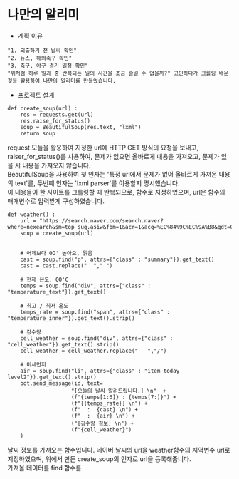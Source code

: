 # 나만의 알리미

- 계획 이유
```
"1. 외출하기 전 날씨 확인"
"2. 뉴스, 해외축구 확인"
"3. 축구, 야구 경기 일정 확인"
"위처럼 하루 일과 중 반복되는 일의 시간을 조금 줄일 수 없을까?" 고민하다가 크롤링 배운 것을 활용하여 나만의 알리미를 만들었습니다.
```

- 프로젝트 설계
```
def create_soup(url) :
    res = requests.get(url)
    res.raise_for_status()
    soup = BeautifulSoup(res.text, "lxml")
    return soup
```
request 모듈을 활용하여 지정한 url에 HTTP GET 방식의 요청을 보내고,    
raiser_for_status()를 사용하여, 문제가 없으면 올바르게 내용을 가져오고, 문제가 있을 시 내용을 가져오지 않습니다.   
BeautifulSoup을 사용하여 첫 인자는 '특정 url에서 문제가 없어 올바르게 가져온 내용의 text'를, 두번째 인자는 'lxml parser'를 이용할지 명시했습니다.   
이 내용들이 한 사이트를 크롤링할 때 반복되므로, 함수로 지정하였으며, url은 함수의 매개변수로 입력받게 구성하였습니다.     

```
def weather() :
    url = "https://search.naver.com/search.naver?where=nexearch&sm=top_sug.asiw&fbm=1&acr=1&acq=%EC%84%9C%EC%9A%B8&qdt=0&ie=utf8&acir=1&query=%EC%84%9C%EC%9A%B8+%EB%82%A0%EC%94%A8"
    soup = create_soup(url)
    
    
    # 어제보다 OO' 높아요, 맑음
    cast = soup.find("p", attrs={"class" : "summary"}).get_text()
    cast = cast.replace("  "," ")

    # 현재 온도, OO'C
    temps = soup.find("div", attrs={"class" : "temperature_text"}).get_text()

    # 최고 / 최저 온도
    temps_rate = soup.find("span", attrs={"class" : "temperature_inner"}).get_text().strip()

    # 강수량
    cell_weather = soup.find("div", attrs={"class" : "cell_weather"}).get_text().strip()
    cell_weather = cell_weather.replace("   ","/")

    # 미세먼지
    air = soup.find("li", attrs={"class" : "item_today level2"}).get_text().strip()
    bot.send_message(id, text=
                    "[오늘의 날씨 알려드립니다.] \n"  +
                    (f"{temps[1:6]} : {temps[7:]}") +
                    (f"[{temps_rate}] \n") +
                    (f"  :  {cast} \n") +
                    (f"  :  {air} \n") +
                    ("[강수량 정보] \n") +
                    (f"{cell_weather}")
    )
```
날씨 정보를 가져오는 함수입니다.
네이버 날씨의 url을 weather함수의 지역변수 url로 지정하였으며, 위에서 만든 create_soup의 인자로 url을 등록해줍니다.  
가져올 데이터를 find 함수를 
